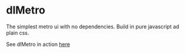 # dlMetro
The simplest metro ui with no dependencies.
Build in pure javascript ad plain css.

See dlMetro in action [here](http://www.develost.com)
